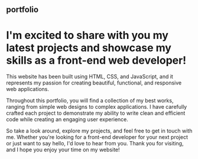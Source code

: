 ## portfolio

# I'm excited to share with you my latest projects and showcase my skills as a front-end web developer! 
This website has been built using HTML, CSS, and JavaScript, and it represents my passion for creating beautiful, functional, and responsive web applications. 

Throughout this portfolio, you will find a collection of my best works, ranging from simple web designs to complex applications. I have carefully crafted each project to demonstrate my ability to write clean and efficient code while creating an engaging user experience.

So take a look around, explore my projects, and feel free to get in touch with me. Whether you're looking for a front-end developer for your next project or just want to say hello, I'd love to hear from you. Thank you for visiting, and I hope you enjoy your time on my website!
